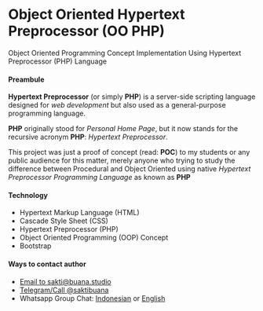 # Object Oriented Hypertext Preprocessor (OO PHP)
Object Oriented Programming Concept Implementation 
Using Hypertext Preprocessor (PHP) Language
<br/>

<h4>Preambule</h4>
<p>
	<b>Hypertext Preprocessor</b> (or simply <b>PHP</b>) is a server-side scripting language designed for <i>web development</i> but also used as a general-purpose programming language.
</p>
<p>	
	<b>PHP</b> originally stood for <i>Personal Home Page</i>, but it now stands for the recursive acronym <b>PHP</b>: <i>Hypertext Preprocessor</i>.
</p>

<p>This project was just a proof of concept (read: <b>POC</b>) to my students or any public audience for this matter, merely anyone who trying to study the difference between Procedural and Object Oriented using native <i>Hypertext Preprocessor Programming Language</i> as known as <b>PHP</b>

<h4>Technology</h4>
<ul>
<li>Hypertext Markup Language (HTML)</li>
<li>Cascade Style Sheet (CSS)</li>
<li>Hypertext Preprocessor (PHP)</li>
<li>Object Oriented Programming (OOP) Concept</li>
<li>Bootstrap</li>
</ul>

<h4>Ways to contact author</h4>
<ul>
	<li><a href="mailto:sakti@buana.studio">Email to sakti@buana.studio</a></li>
	<li><a href="https://t.me/saktibuana">Telegram/Call @saktibuana</a></li>
	<li>Whatsapp Group Chat: <a href="https://chat.whatsapp.com/DyQQB7Y6jSqAnCANauLLgj">Indonesian</a> or <a href="https://chat.whatsapp.com/1oarLHGaDZEFbKv0LnCIwz">English</a></li>
</p>
